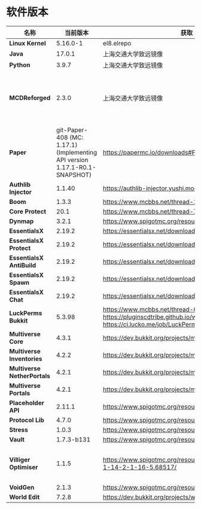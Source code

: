 # 软件版本

| **名称**                       | **当前版本**                                                               | **获取**                                                                                                                        | **备注**                                |
| ------------------------------ | -------------------------------------------------------------------------- | ------------------------------------------------------------------------------------------------------------------------------- | --------------------------------------- |
| **Linux Kernel**               | 5.16.0-1                                                                   | el8.elrepo                                                                                                                      |                                         |
| **Java**                       | 17.0.1                                                                     | 上海交通大学致远镜像                                                                                                            |                                         |
| **Python**                     | 3.9.7                                                                      | 上海交通大学致远镜像                                                                                                            |                                         |
| **MCDReforged**                | 2.3.0                                                                      | 上海交通大学致远镜像                                                                                                            | MCDR 插件由 Aluminum 管理，不在此处列出 |
| **Paper**                      | git-Paper-408 (MC: 1.17.1) (Implementing API version 1.17.1-R0.1-SNAPSHOT) | https://papermc.io/downloads#Paper-1.17                                                                                         |                                         |
| **Authlib Injector**           | 1.1.40                                                                     | https://authlib-injector.yushi.moe/                                                                                             |                                         |
| **Boom**                       | 1.3.3                                                                      | https://www.mcbbs.net/thread-1150139-1-1.html                                                                                   |                                         |
| **Core Protect**               | 20.1                                                                       | https://www.mcbbs.net/thread-72515-1-1.html                                                                                     |                                         |
| **Dynmap**                     | 3.2.1                                                                      | https://www.spigotmc.org/resources/dynmap.274/                                                                                  |                                         |
| **EssentialsX**                | 2.19.2                                                                     | https://essentialsx.net/downloads.html                                                                                          |                                         |
| **EssentialsX Protect**        | 2.19.2                                                                     | https://essentialsx.net/downloads.html                                                                                          |                                         |
| **EssentialsX AntiBuild**      | 2.19.2                                                                     | https://essentialsx.net/downloads.html                                                                                          |                                         |
| **EssentialsX Spawn**          | 2.19.2                                                                     | https://essentialsx.net/downloads.html                                                                                          |                                         |
| **EssentialsX Chat**           | 2.19.2                                                                     | https://essentialsx.net/downloads.html                                                                                          |                                         |
| **LuckPerms Bukkit**           | 5.3.98                                                                     | https://www.mcbbs.net/thread-676818-1-1.html https://pluginscdtribe.github.io/wiki/luckperms https://ci.lucko.me/job/LuckPerms/ |                                         |
| **Multiverse Core**            | 4.3.1                                                                      | https://dev.bukkit.org/projects/multiverse-core/                                                                                |                                         |
| **Multiverse** **Inventories** | 4.2.2                                                                      | https://dev.bukkit.org/projects/multiverse-inventories/                                                                         |                                         |
| **Multiverse NetherPortals**   | 4.2.1                                                                      | https://dev.bukkit.org/projects/multiverse-netherportals                                                                        |                                         |
| **Multiverse** **Portals**     | 4.2.1                                                                      | https://dev.bukkit.org/projects/multiverse-portals                                                                              |                                         |
| **Placeholder API**            | 2.11.1                                                                     | https://www.spigotmc.org/resources/placeholderapi.6245/                                                                         |                                         |
| **Protocol Lib**               | 4.7.0                                                                      | https://www.spigotmc.org/resources/protocollib.1997/                                                                            |                                         |
| **Stress**                     | 1.0.3                                                                      | https://www.spigotmc.org/resources/stress.79374/                                                                                |                                         |
| **Vault**                      | 1.7.3-b131                                                                 | https://www.spigotmc.org/resources/vault.34315/                                                                                 |                                         |
| **Villiger Optimiser**         | 1.1.5                                                                      | https://www.spigotmc.org/resources/villager-optimiser-1-14-2-1-16-5.68517/                                                      | 发布版暂不支持1.17，临时弃用            |
| **VoidGen**                    | 2.1.3                                                                      | https://www.spigotmc.org/resources/voidgen.25391/                                                                               |                                         |
| **World Edit**                 | 7.2.8                                                                      | https://dev.bukkit.org/projects/worldedit                                                                                       |                                         |
